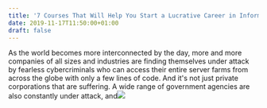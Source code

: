 ```yaml
---
title: '7 Courses That Will Help You Start a Lucrative Career in Information Security'
date: 2019-11-17T11:50:00+01:00
draft: false
---
```


As the world becomes more interconnected by the day, more and more companies of all sizes and industries are finding themselves under attack by fearless cybercriminals who can access their entire server farms from across the globe with only a few lines of code. And it's not just private corporations that are suffering. A wide range of government agencies are also constantly under attack, and![](http://feeds.feedburner.com/~r/TheHackersNews/~4/wnr2OGSlOh4)